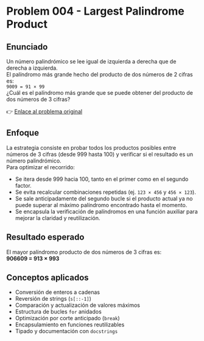 # Problem 004 - Largest Palindrome Product

## Enunciado
Un número palindrómico se lee igual de izquierda a derecha que de derecha a izquierda.  
El palíndromo más grande hecho del producto de dos números de 2 cifras es:  
`9009 = 91 × 99`  
¿Cuál es el palíndromo más grande que se puede obtener del producto de dos números de 3 cifras?

👉 [Enlace al problema original](https://projecteuler.net/problem=4)

## Enfoque
La estrategia consiste en probar todos los productos posibles entre números de 3 cifras (desde 999 hasta 100) y verificar si el resultado es un número palindrómico.  
Para optimizar el recorrido:

- Se itera desde 999 hacia 100, tanto en el primer como en el segundo factor.
- Se evita recalcular combinaciones repetidas (ej. `123 × 456` y `456 × 123`).
- Se sale anticipadamente del segundo bucle si el producto actual ya no puede superar al máximo palíndromo encontrado hasta el momento.
- Se encapsula la verificación de palíndromos en una función auxiliar para mejorar la claridad y reutilización.

## Resultado esperado
El mayor palíndromo producto de dos números de 3 cifras es:  
**906609 = 913 × 993**

## Conceptos aplicados
- Conversión de enteros a cadenas
- Reversión de strings (`s[::-1]`)
- Comparación y actualización de valores máximos
- Estructura de bucles `for` anidados
- Optimización por corte anticipado (`break`)
- Encapsulamiento en funciones reutilizables
- Tipado y documentación con `docstrings`
